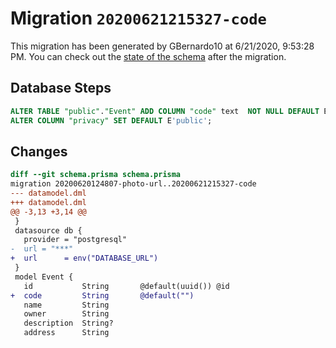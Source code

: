 # Migration `20200621215327-code`

This migration has been generated by GBernardo10 at 6/21/2020, 9:53:28 PM.
You can check out the [state of the schema](./schema.prisma) after the migration.

## Database Steps

```sql
ALTER TABLE "public"."Event" ADD COLUMN "code" text  NOT NULL DEFAULT E'',
ALTER COLUMN "privacy" SET DEFAULT E'public';
```

## Changes

```diff
diff --git schema.prisma schema.prisma
migration 20200620124807-photo-url..20200621215327-code
--- datamodel.dml
+++ datamodel.dml
@@ -3,13 +3,14 @@
 }
 datasource db {
   provider = "postgresql"
-  url = "***"
+  url      = env("DATABASE_URL")
 }
 model Event {
   id           String       @default(uuid()) @id
+  code         String       @default("")
   name         String
   owner        String
   description  String?
   address      String
```



